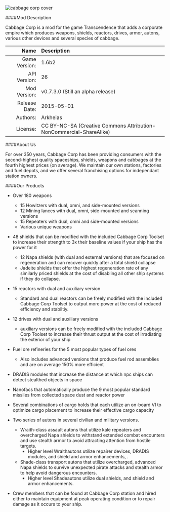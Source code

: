 ![cabbage corp cover](https://cloud.githubusercontent.com/assets/12108199/7443094/8852c102-f0f8-11e4-9e2e-d4d9410c6980.png)

####Mod Description

Cabbage Corp is a mod for the game Transcendence that adds a corporate empire which produces weapons, shields, reactors, drives, armor, autons, various other devices and several species of cabbage.  

Name |  Description
------------: | :------------ 
Game Version: | 1.6b2
API Version: | 26
Mod Version: | v0.7.3.0 (Still an alpha release)
Release Date: | 2015-05-01
Authors: | Arkheias
License: | CC BY-NC-SA (Creative Commons Attribution-NonCommercial-ShareAlike)

####About Us

For over 350 years, Cabbage Corp has been providing consumers with  the second-highest quality spaceships, shields, weapons and cabbages at the fourth highest prices (on average).  We maintain our own stations, factories and fuel depots, and we offer several franchising options for independant station owners.

####Our Products

* Over 180 weapons
  * 15 Howitzers with dual, omni, and side-mounted versions
  * 12 Mining lances with dual, omni, side-mounted and scanning versions
  * 15 Repeaters with dual, omni and side-mounted versions
  * Various unique weapons

* 48 shields that can be modified with the included Cabbage Corp Toolset to increase their strength to 3x their baseline values if your ship has the power for it
  * 12 Napa shields (with dual and external versions) that are focused on regeneration and can recover quickly after a total shield collapse
  * Jadeite shields that offer the highest regeneration rate of any similarly priced shields at the cost of disabling all other ship systems if they do collapse.

* 15 reactors with dual and auxiliary version
  * Standard and dual reactors can be freely modified with the included Cabbage Corp Toolset to output more power at the cost of reduced efficiency and stabiltiy.

* 12 drives with dual and auxiliary versions
  * auxiliary versions can be freely modified with the included Cabbage Corp Toolset to increase their thrust output at the cost of irradiating the exterior of your ship

* Fuel ore refineries for the 5 most popular types of fuel ores
  * Also includes advanced versions that produce fuel rod assemblies and are on average 150% more efficient

* DRADIS modules that increase the distance at which npc ships can detect stealthed objects in space
* Nanofacs that automatically produce the 9 most popular standard missiles from collected space dust and reactor power
* Several combinations of cargo holds that each utilize an on-board VI to optimize cargo placement to increase their effective cargo capacity

* Two series of autons in several civilian and military versions.
  * Wraith-class assault autons that utilize kale repeaters and overcharged Napa shields to withstand extended combat encounters and use stealth armor to avoid attracting attention from hostile targets.
    * Higher level Wraithautons utilize repairer devices, DRADIS modules, and shield and armor enhancements, .
  * Shade-class transport autons that utilize overcharged, advanced Napa shields to survive unexpected pirate attacks and stealth armor to help avoid dangerous encounters.
    * Higher level Shadeautons utilize dual shields, and shield and armor enhancements.

* Crew members that can be found at Cabbage Corp station and hired either to maintain equipment at peak operating condition or to repair damage as it occurs to your ship.
